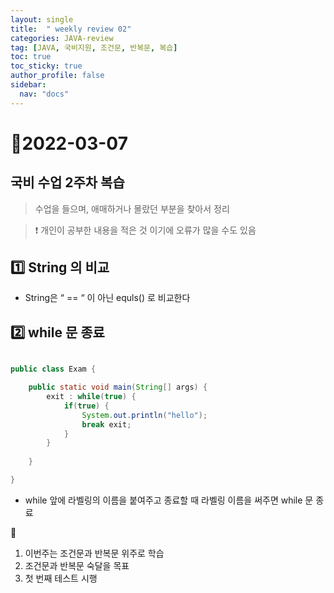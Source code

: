 ```yaml
---
layout: single
title:  " weekly review 02"
categories: JAVA-review
tag: [JAVA, 국비지원, 조건문, 반복문, 복습]
toc: true
toc_sticky: true
author_profile: false
sidebar:
  nav: "docs"
---
```


# 📆2022-03-07 

## 국비 수업 2주차 복습 

<!--Quote-->
> 수업을 들으며, 애매하거나 몰랐던 부분을 찾아서 정리

> ❗ 개인이 공부한 내용을 적은 것 이기에 오류가 많을 수도 있음 


## **1️⃣** String 의 비교

- String은 “ == “ 이 아닌 equls() 로 비교한다

## **2️⃣ while 문 종료**

```java

public class Exam {

	public static void main(String[] args) {
		exit : while(true) {
			if(true) {
				System.out.println("hello");
				break exit;
			}
		}
		
	}

}
```

- while 앞에 라벨링의 이름을 붙여주고 종료할 때 라벨링 이름을 써주면 while 문 종료

📒
1. 이번주는 조건문과 반복문 위주로 학습
2. 조건문과 반복문 숙달을 목표
3. 첫 번째 테스트 시행